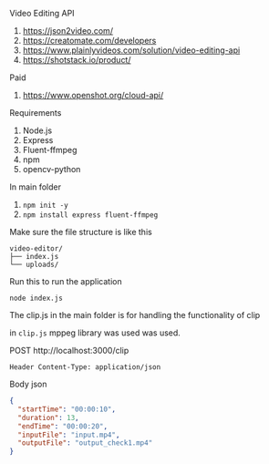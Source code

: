Video Editing API
1. https://json2video.com/
2. https://creatomate.com/developers
3. https://www.plainlyvideos.com/solution/video-editing-api
4. https://shotstack.io/product/

Paid
1. https://www.openshot.org/cloud-api/



Requirements
1. Node.js
2. Express
3. Fluent-ffmpeg
4. npm
5. opencv-python



In main folder

1. ```npm init -y```
2. ```npm install express fluent-ffmpeg```


Make sure the file structure is like this

```
video-editor/
├── index.js
└── uploads/
```

Run this to run the application

```node index.js```




The clip.js in the main folder is for handling the functionality of clip

in ```clip.js``` mppeg library was used was used.

POST http://localhost:3000/clip

```
Header Content-Type: application/json
```

Body json

```json
{
  "startTime": "00:00:10",
  "duration": 13,
  "endTime": "00:00:20",
  "inputFile": "input.mp4",
  "outputFile": "output_check1.mp4"
}
```